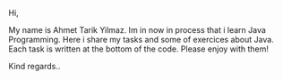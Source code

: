 Hi,

My name is Ahmet Tarik Yilmaz. Im in now in process that i learn Java Programming. Here i share my tasks and some of exercices
about Java. Each task is written at the bottom of the code. Please enjoy with them!

Kind regards..

